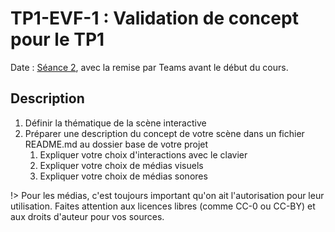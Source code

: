 # TP1-EVF-1 : Validation de concept pour le TP1

Date : <!-- varexp:begin SEANCE_EVF_1 -->[Séance 2](/01-deroulement/02/)<!-- varexp:end -->, avec la remise par Teams avant le début du cours.

## Description

1. Définir la thématique de la scène interactive
2. Préparer une description du concept de votre scène dans un fichier README.md au dossier base de votre projet
    1. Expliquer votre choix d'interactions avec le clavier
    2. Expliquer votre choix de médias visuels
    3. Expliquer votre choix de médias sonores

!> Pour les médias, c'est toujours important qu'on ait l'autorisation pour leur utilisation. Faites attention aux licences libres (comme CC-0 ou CC-BY) et aux droits d'auteur pour vos sources.